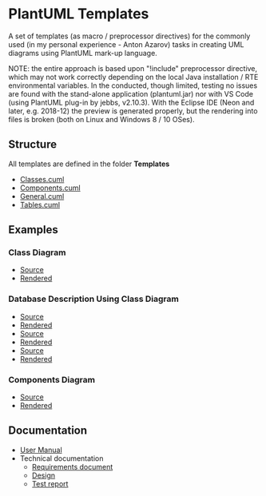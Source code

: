 # PlantUML Templates

A set of templates (as macro / preprocessor directives) for the commonly used (in my personal experience - Anton Azarov) tasks in creating UML diagrams using PlantUML mark-up language.

NOTE: the entire approach is based upon "!include" preprocessor directive, which may not work correctly depending on the local Java installation / RTE environmental variables. In the conducted, though limited, testing no issues are found with the stand-alone application (plantuml.jar) nor with VS Code (using PlantUML plug-in by jebbs, v2.10.3). With the Eclipse IDE (Neon and later, e.g. 2018-12) the preview is generated properly, but the rendering into files is broken (both on Linux and Windows 8 / 10 OSes).

## Structure

All templates are defined in the folder **Templates**

* [Classes.cuml](./Templates/Classes.cuml)
* [Components.cuml](./Templates/Components.cuml)
* [General.cuml](./Templates/General.cuml)
* [Tables.cuml](./Templates/Tables.cuml)

## Examples

### Class Diagram

* [Source](./class_example/class_example.pu)
* [Rendered](./class_example/class_example.png)

### Database Description Using Class Diagram

* [Source](./database_example/standards_constructions_view.pu)
* [Rendered](./database_example/standards_constructions_view.png)
* [Source](./database_example/standards_materials_view.pu)
* [Rendered](./database_example/standards_materials_view.png)
* [Source](./database_example/standards_schema.pu)
* [Rendered](./database_example/standards_schema.png)

### Components Diagram

* [Source](./components_example/components_example.pu)
* [Rendered](./components_example/components_example.png)

## Documentation

* [User Manual](./Documentation/user_manual.md)
* Technical documentation
  - [Requirements document](./Documentation/requirements.md)
  - [Design](./Documentation/design.md)
  - [Test report](./Documentation/test_report.md)